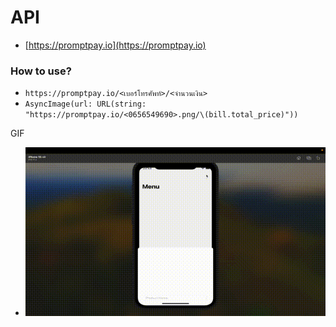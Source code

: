 # API
- [https://promptpay.io](https://promptpay.io)

### How to use?

- `https://promptpay.io/<เบอร์โทรศัพท์>/<จำนวนเงิน>`
- `AsyncImage(url: URL(string: "https://promptpay.io/<0656549690>.png/\(bill.total_price)"))`

GIF

- ![Add product](./gif/Add_product.gif)

